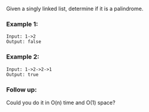 Given a singly linked list, determine if it is a palindrome.

### Example 1:

```
Input: 1->2
Output: false
```

### Example 2:

```
Input: 1->2->2->1
Output: true
```

### Follow up:
Could you do it in O(n) time and O(1) space?
